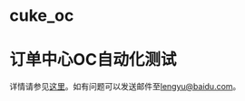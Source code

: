 cuke_oc
=======

# 订单中心OC自动化测试

详情请参见[这里](http://tauntaunslayer13.me/blog/2014/02/13/ru-he-shi-yong-xiao-huang-gua-lai-zuo-jie-kou-ji-ce-shi/)。如有问题可以发送邮件至[lengyu@baidu.com](mailto:lengyu@baidu.com)。
